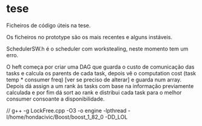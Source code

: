 # tese

Ficheiros de código úteis na tese.

Os ficheiros no prototype são os mais recentes e alguns instáveis.

SchedulerSW.h é o scheduler com workstealing, neste momento tem um erro.

O heft começa por criar uma DAG que guarda o custo de comunicação das tasks e calcula os parents de cada task, depois vê o computation cost (task temp * consumer freq) [ver se preciso de alterar] e guarda num array. Depois dá assign a um rank às tasks com base na informação previamente calculada e por fim dá sort ao rank e distribui cada task para o melhor consumer consoante a disponibilidade.

// g++ -g LockFree.cpp -O3 -o engine -lpthread -I/home/hondacivic/Boost/boost_1_82_0 -DD_LOL


